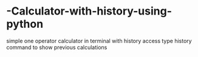 # -Calculator-with-history-using-python
simple one operator calculator  in terminal with history access 
type history command to show previous calculations 
